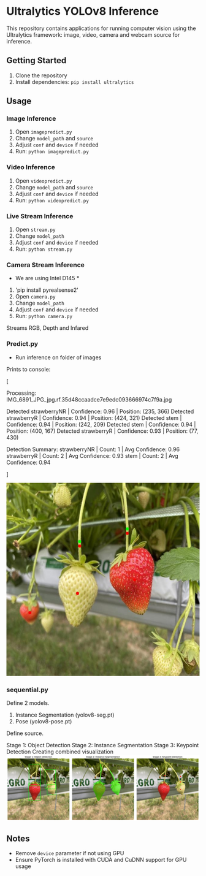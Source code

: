 # Ultralytics YOLOv8 Inference

This repository contains applications for running computer vision using the Ultralytics framework: image, video, camera and webcam source for inference.



## Getting Started

1. Clone the repository
2. Install dependencies: `pip install ultralytics`

## Usage

### Image Inference

1. Open `imagepredict.py`
2. Change `model_path` and `source`
3. Adjust `conf` and `device` if needed
4. Run: `python imagepredict.py`

### Video Inference

1. Open `videopredict.py`
2. Change `model_path` and `source`
3. Adjust `conf` and `device` if needed
4. Run: `python videopredict.py`

### Live Stream Inference

1. Open `stream.py`
2. Change `model_path`
3. Adjust `conf` and `device` if needed
4. Run: `python stream.py`

### Camera Stream Inference
* We are using Intel D145 *
1. 'pip install pyrealsense2'
2. Open `camera.py`
3. Change `model_path`
4. Adjust `conf` and `device` if needed
5. Run: `python camera.py`

Streams RGB, Depth and Infared


### Predict.py

- Run inference on folder of images


Prints to console:

[

Processing: IMG_6891_JPG_jpg.rf.35d48ccaadce7e9edc093666974c7f9a.jpg

Detected strawberryNR | Confidence: 0.96 | Position: (235, 366)
Detected strawberryR  | Confidence: 0.94 | Position: (424, 321)
Detected stem         | Confidence: 0.94 | Position: (242, 209)
Detected stem         | Confidence: 0.94 | Position: (400, 167)
Detected strawberryR  | Confidence: 0.93 | Position: (77, 430)

Detection Summary:
strawberryNR | Count:  1 | Avg Confidence: 0.96
strawberryR  | Count:  2 | Avg Confidence: 0.93
stem         | Count:  2 | Avg Confidence: 0.94

]



![Alt text](IMG241.jpg)


### sequential.py

Define 2 models. 
1. Instance Segmentation (yolov8-seg.pt)
2. Pose (yolov8-pose.pt)
   
Define source.

Stage 1: Object Detection
Stage 2: Instance Segmentation
Stage 3: Keypoint Detection
Creating combined visualization
![Alt text](combvis.jpg)

## Notes

- Remove `device` parameter if not using GPU
- Ensure PyTorch is installed with CUDA and CuDNN support for GPU usage
